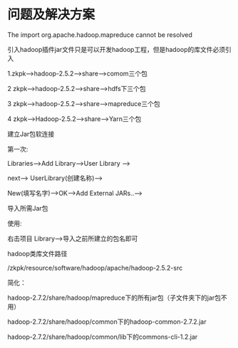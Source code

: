# 问题及解决方案

The import org.apache.hadoop.mapreduce cannot be resolved

引入hadoop插件jar文件只是可以开发hadoop工程，但是hadoop的库文件必须引入

1.zkpk--&gt;hadoop-2.5.2--&gt;share--&gt;comom三个包

2 zkpk--&gt;hadoop-2.5.2--&gt;share--&gt;hdfs下三个包

3 zkpk--&gt;hadoop-2.5.2--&gt;share--&gt;mapreduce三个包

4 zkpk--&gt;Hadoop-2.5.2--&gt;share--&gt;Yarn三个包

建立Jar包软连接

第一次:

Libraries--&gt;Add Library--&gt;User Library --&gt;

next--&gt; UserLibrary\(创建名称\)--&gt;

New\(填写名字\)--&gt;OK--&gt;Add External JARs..--&gt;

导入所需Jar包

使用:

右击项目 Library--&gt;导入之前所建立的包名即可

hadoop类库文件路径

/zkpk/resource/software/hadoop/apache/hadoop-2.5.2-src

简化：

hadoop-2.7.2/share/hadoop/mapreduce下的所有jar包（子文件夹下的jar包不用）

hadoop-2.7.2/share/hadoop/common下的hadoop-common-2.7.2.jar

hadoop-2.7.2/share/hadoop/common/lib下的commons-cli-1.2.jar



